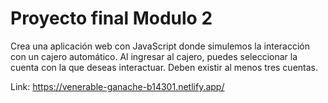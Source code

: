 # Proyecto final Modulo 2

Crea una aplicación web con JavaScript donde simulemos la interacción con un cajero automático. Al ingresar al cajero, puedes seleccionar la cuenta con la que deseas interactuar. Deben existir al menos tres cuentas.

Link: https://venerable-ganache-b14301.netlify.app/
